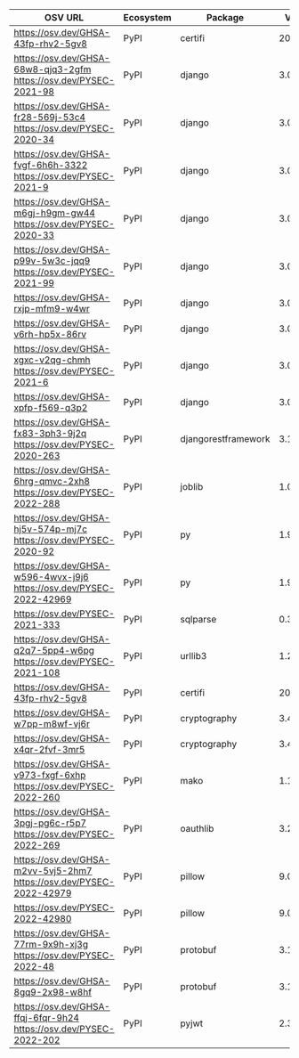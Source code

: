 | OSV URL | Ecosystem | Package | Version | Source |
| --- | --- | --- | --- | --- |
| https://osv.dev/GHSA-43fp-rhv2-5gv8 | PyPI | certifi | 2020.6.20 | ecommerce-website-django/requirements.txt |
| https://osv.dev/GHSA-68w8-qjq3-2gfm<br/>https://osv.dev/PYSEC-2021-98 | PyPI | django | 3.0.7 | ecommerce-website-django/requirements.txt |
| https://osv.dev/GHSA-fr28-569j-53c4<br/>https://osv.dev/PYSEC-2020-34 | PyPI | django | 3.0.7 | ecommerce-website-django/requirements.txt |
| https://osv.dev/GHSA-fvgf-6h6h-3322<br/>https://osv.dev/PYSEC-2021-9 | PyPI | django | 3.0.7 | ecommerce-website-django/requirements.txt |
| https://osv.dev/GHSA-m6gj-h9gm-gw44<br/>https://osv.dev/PYSEC-2020-33 | PyPI | django | 3.0.7 | ecommerce-website-django/requirements.txt |
| https://osv.dev/GHSA-p99v-5w3c-jqq9<br/>https://osv.dev/PYSEC-2021-99 | PyPI | django | 3.0.7 | ecommerce-website-django/requirements.txt |
| https://osv.dev/GHSA-rxjp-mfm9-w4wr | PyPI | django | 3.0.7 | ecommerce-website-django/requirements.txt |
| https://osv.dev/GHSA-v6rh-hp5x-86rv | PyPI | django | 3.0.7 | ecommerce-website-django/requirements.txt |
| https://osv.dev/GHSA-xgxc-v2qg-chmh<br/>https://osv.dev/PYSEC-2021-6 | PyPI | django | 3.0.7 | ecommerce-website-django/requirements.txt |
| https://osv.dev/GHSA-xpfp-f569-q3p2 | PyPI | django | 3.0.7 | ecommerce-website-django/requirements.txt |
| https://osv.dev/GHSA-fx83-3ph3-9j2q<br/>https://osv.dev/PYSEC-2020-263 | PyPI | djangorestframework | 3.11.1 | ecommerce-website-django/requirements.txt |
| https://osv.dev/GHSA-6hrg-qmvc-2xh8<br/>https://osv.dev/PYSEC-2022-288 | PyPI | joblib | 1.0.1 | ecommerce-website-django/requirements.txt |
| https://osv.dev/GHSA-hj5v-574p-mj7c<br/>https://osv.dev/PYSEC-2020-92 | PyPI | py | 1.9.0 | ecommerce-website-django/requirements.txt |
| https://osv.dev/GHSA-w596-4wvx-j9j6<br/>https://osv.dev/PYSEC-2022-42969 | PyPI | py | 1.9.0 | ecommerce-website-django/requirements.txt |
| https://osv.dev/PYSEC-2021-333 | PyPI | sqlparse | 0.3.1 | ecommerce-website-django/requirements.txt |
| https://osv.dev/GHSA-q2q7-5pp4-w6pg<br/>https://osv.dev/PYSEC-2021-108 | PyPI | urllib3 | 1.25.9 | ecommerce-website-django/requirements.txt |
| https://osv.dev/GHSA-43fp-rhv2-5gv8 | PyPI | certifi | 2020.6.20 | epl-board/requirements.txt |
| https://osv.dev/GHSA-w7pp-m8wf-vj6r | PyPI | cryptography | 3.4.8 | epl-board/requirements.txt |
| https://osv.dev/GHSA-x4qr-2fvf-3mr5 | PyPI | cryptography | 3.4.8 | epl-board/requirements.txt |
| https://osv.dev/GHSA-v973-fxgf-6xhp<br/>https://osv.dev/PYSEC-2022-260 | PyPI | mako | 1.1.3 | epl-board/requirements.txt |
| https://osv.dev/GHSA-3pgj-pg6c-r5p7<br/>https://osv.dev/PYSEC-2022-269 | PyPI | oauthlib | 3.2.0 | epl-board/requirements.txt |
| https://osv.dev/GHSA-m2vv-5vj5-2hm7<br/>https://osv.dev/PYSEC-2022-42979 | PyPI | pillow | 9.0.1 | epl-board/requirements.txt |
| https://osv.dev/PYSEC-2022-42980 | PyPI | pillow | 9.0.1 | epl-board/requirements.txt |
| https://osv.dev/GHSA-77rm-9x9h-xj3g<br/>https://osv.dev/PYSEC-2022-48 | PyPI | protobuf | 3.12.4 | epl-board/requirements.txt |
| https://osv.dev/GHSA-8gq9-2x98-w8hf | PyPI | protobuf | 3.12.4 | epl-board/requirements.txt |
| https://osv.dev/GHSA-ffqj-6fqr-9h24<br/>https://osv.dev/PYSEC-2022-202 | PyPI | pyjwt | 2.3.0 | epl-board/requirements.txt |
